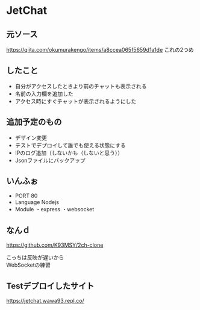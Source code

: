 # JetChat

## 元ソース
https://qiita.com/okumurakengo/items/a8ccea065f5659d1a1de
これの2つめ

## したこと
- 自分がアクセスしたときより前のチャットも表示される
- 名前の入力欄を追加した
- アクセス時にすぐチャットが表示されるようにした

## 追加予定のもの
- デザイン変更
- テストでデプロイして誰でも使える状態にする
- IPのログ追加（しないかも（しないと思う））
- Jsonファイルにバックアップ

## いんふぉ
- PORT 80
- Language Nodejs
- Module ・express ・websocket


## なんｄ
https://github.com/K93MSY/2ch-clone  

こっちは反映が遅いから  
WebSocketの練習

## Testデプロイしたサイト
https://jetchat.wawa93.repl.co/
